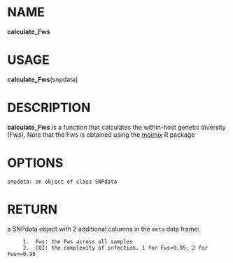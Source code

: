 # NAME

**calculate_Fws**

# USAGE

**calculate_Fws**(snpdata)

# DESCRIPTION

**calculate_Fws** is a function that calculates the within-host genetic diversity (Fws). Note that the Fws is obtained using the [moimix](https://github.com/bahlolab/moimix) R package

# OPTIONS
```
snpdata: an object of class SNPdata
```

# RETURN
a SNPdata object with 2 additional columns in the `meta` data frame:
```
     1.  Fws: the Fws across all samples
     2.  COI: the complexity of infection. 1 for Fws>0.95; 2 for Fws<=0.95
```
